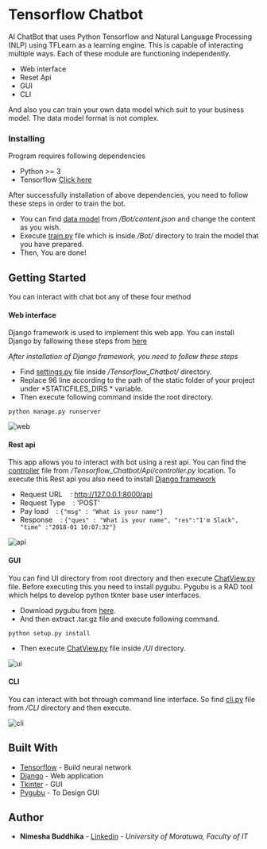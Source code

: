 # Tensorflow Chatbot

AI ChatBot that uses Python Tensorflow and Natural Language Processing (NLP) using TFLearn as a learning engine. This is capable of interacting multiple ways. Each of these module are functioning independently.

* Web interface
* Reset Api
* GUI
* CLI

And also you can train your own data model which suit to your business model. The data model format is not complex. 

### Installing

Program requires following dependencies

* Python >= 3
* Tensorflow [Click here](https://www.tensorflow.org/install/)

After successfully installation of above dependencies, you need to follow these steps in order to train the bot. 

* You can find [data model](https://github.com/nimeshabuddhika/Tensorflow-Chatbot/blob/master/Bot/content.json) from */Bot/content.json* and change the content as you wish. 
* Execute [train.py](https://github.com/nimeshabuddhika/Tensorflow-Chatbot/blob/master/Bot/train.py) file which is inside */Bot/* directory to train the model that you have prepared.
* Then, You are done!


## Getting Started

You can interact with chat bot any of these four method

#### Web interface
Django framework is used to implement this web app. You can install Django by fallowing these steps from [here](https://www.djangoproject.com/download/)

*After installation of Django framework, you need to follow these steps*

* Find [settings.py](https://github.com/nimeshabuddhika/Tensorflow-Chatbot/blob/master/Tensorflow_Chatbot/settings.py) file inside */Tensorflow_Chatbot/* directory.
* Replace 96 line according to the path of the static folder of your project under *STATICFILES_DIRS * variable. 
* Then execute following command inside the root directory.

```
python manage.py runserver
```

![web](https://user-images.githubusercontent.com/7195953/34638687-2e3b728c-f2f7-11e7-9843-0e0992c2c1d3.PNG)

#### Rest api
This app allows you to interact with bot using a rest api. You can find the [controller](https://github.com/nimeshabuddhika/Tensorflow-Chatbot/blob/master/Tensorflow_Chatbot/Api/controller.py) file from */Tensorflow_Chatbot/Api/controller.py* location. To execute this Rest api you also need to install [Django framework](https://www.djangoproject.com/download/) 


* Request URL     &nbsp;&nbsp;&nbsp;: http://127.0.0.1:8000/api
* Request Type    &nbsp;&nbsp;&nbsp;: 'POST'
* Pay load        &nbsp;&nbsp;&nbsp;: ```{"msg" : "What is your name"}```
* Response        &nbsp;&nbsp;&nbsp;: ```{"ques" : "What is your name", "res":"I'm Slack", "time" :"2018-01 10:07:32"}```


![api](https://user-images.githubusercontent.com/7195953/34638814-b46d1cbe-f2f9-11e7-916b-b79ef0eeff0c.PNG)

#### GUI

You can find UI directory from root directory and then execute [ChatView.py](https://github.com/nimeshabuddhika/Tensorflow-Chatbot/blob/master/UI/ChatView.py) file. Before executing this you need to install pygubu. Pygubu is a RAD tool which helps to develop python tknter base user interfaces.
* Download pygubu from [here](https://pypi.python.org/pypi/pygubu).
* And then extract .tar.gz file and execute following command.

```
python setup.py install
```
* Then execute [ChatView.py](https://github.com/nimeshabuddhika/Tensorflow-Chatbot/blob/master/UI/ChatView.py) file inside */UI* directory.

![ui](https://user-images.githubusercontent.com/7195953/34639820-4645c196-f30d-11e7-881a-ffb51ace6341.PNG)


#### CLI

You can interact with bot through command line interface. So find [cli.py](https://github.com/nimeshabuddhika/Tensorflow-Chatbot/blob/master/CLI/cli.py) file from */CLI* directory and then execute.

![cli](https://user-images.githubusercontent.com/7195953/34639005-60870836-f2fd-11e7-8f73-ed0d100b5521.PNG)


## Built With

* [Tensorflow](https://www.tensorflow.org/get_started/) - Build neural network
* [Django](https://www.djangoproject.com/) - Web application
* [Tkinter](https://wiki.python.org/moin/TkInter) - GUI
* [Pygubu](https://pypi.python.org/pypi/pygubu) - To Design GUI

## Author

* **Nimesha Buddhika** - [Linkedin](https://www.linkedin.com/in/nimeshabuddhika/) - *University of Moratuwa, Faculty of IT*



